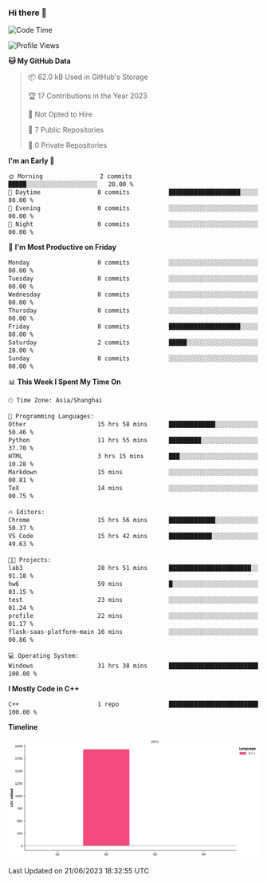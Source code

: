 ### Hi there 👋

<!--START_SECTION:waka-->
![Code Time](http://img.shields.io/badge/Code%20Time-149%20hrs%2021%20mins-blue)

![Profile Views](http://img.shields.io/badge/Profile%20Views-4-blue)

**🐱 My GitHub Data** 

> 📦 62.0 kB Used in GitHub's Storage 
 > 
> 🏆 17 Contributions in the Year 2023
 > 
> 🚫 Not Opted to Hire
 > 
> 📜 7 Public Repositories 
 > 
> 🔑 0 Private Repositories 
 > 
**I'm an Early 🐤** 

```text
🌞 Morning                2 commits           █████░░░░░░░░░░░░░░░░░░░░   20.00 % 
🌆 Daytime                8 commits           ████████████████████░░░░░   80.00 % 
🌃 Evening                0 commits           ░░░░░░░░░░░░░░░░░░░░░░░░░   00.00 % 
🌙 Night                  0 commits           ░░░░░░░░░░░░░░░░░░░░░░░░░   00.00 % 
```
📅 **I'm Most Productive on Friday** 

```text
Monday                   0 commits           ░░░░░░░░░░░░░░░░░░░░░░░░░   00.00 % 
Tuesday                  0 commits           ░░░░░░░░░░░░░░░░░░░░░░░░░   00.00 % 
Wednesday                0 commits           ░░░░░░░░░░░░░░░░░░░░░░░░░   00.00 % 
Thursday                 0 commits           ░░░░░░░░░░░░░░░░░░░░░░░░░   00.00 % 
Friday                   8 commits           ████████████████████░░░░░   80.00 % 
Saturday                 2 commits           █████░░░░░░░░░░░░░░░░░░░░   20.00 % 
Sunday                   0 commits           ░░░░░░░░░░░░░░░░░░░░░░░░░   00.00 % 
```


📊 **This Week I Spent My Time On** 

```text
🕑︎ Time Zone: Asia/Shanghai

💬 Programming Languages: 
Other                    15 hrs 58 mins      █████████████░░░░░░░░░░░░   50.46 % 
Python                   11 hrs 55 mins      █████████░░░░░░░░░░░░░░░░   37.70 % 
HTML                     3 hrs 15 mins       ███░░░░░░░░░░░░░░░░░░░░░░   10.28 % 
Markdown                 15 mins             ░░░░░░░░░░░░░░░░░░░░░░░░░   00.81 % 
TeX                      14 mins             ░░░░░░░░░░░░░░░░░░░░░░░░░   00.75 % 

🔥 Editors: 
Chrome                   15 hrs 56 mins      █████████████░░░░░░░░░░░░   50.37 % 
VS Code                  15 hrs 42 mins      ████████████░░░░░░░░░░░░░   49.63 % 

🐱‍💻 Projects: 
lab3                     28 hrs 51 mins      ███████████████████████░░   91.18 % 
hw6                      59 mins             █░░░░░░░░░░░░░░░░░░░░░░░░   03.15 % 
test                     23 mins             ░░░░░░░░░░░░░░░░░░░░░░░░░   01.24 % 
profile                  22 mins             ░░░░░░░░░░░░░░░░░░░░░░░░░   01.17 % 
flask-saas-platform-main 16 mins             ░░░░░░░░░░░░░░░░░░░░░░░░░   00.86 % 

💻 Operating System: 
Windows                  31 hrs 38 mins      █████████████████████████   100.00 % 
```

**I Mostly Code in C++** 

```text
C++                      1 repo              █████████████████████████   100.00 % 
```



**Timeline**

![Lines of Code chart](https://raw.githubusercontent.com/AimerYoung/AimerYoung/main/assets/bar_graph.png)


 Last Updated on 21/06/2023 18:32:55 UTC
<!--END_SECTION:waka-->

<!--
**AimerYoung/AimerYoung** is a ✨ _special_ ✨ repository because its `README.md` (this file) appears on your GitHub profile.

Here are some ideas to get you started:

- 🔭 I’m currently working on ...
- 🌱 I’m currently learning ...
- 👯 I’m looking to collaborate on ...
- 🤔 I’m looking for help with ...
- 💬 Ask me about ...
- 📫 How to reach me: ...
- 😄 Pronouns: ...
- ⚡ Fun fact: ...
-->
